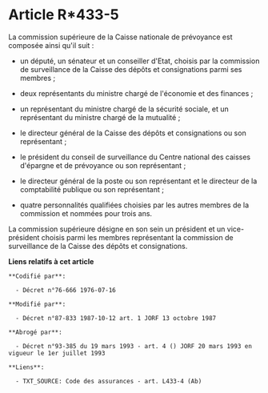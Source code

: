 # Article R*433-5

La commission supérieure de la Caisse nationale de prévoyance est composée ainsi qu'il suit :

- un député, un sénateur et un conseiller d'Etat, choisis par la commission de surveillance de la Caisse des dépôts et
consignations parmi ses membres ;

- deux représentants du ministre chargé de l'économie et des finances ;

- un représentant du ministre chargé de la sécurité sociale, et un représentant du ministre chargé de la mutualité ;

- le directeur général de la Caisse des dépôts et consignations ou son représentant ;

- le président du conseil de surveillance du Centre national des caisses d'épargne et de prévoyance ou son représentant ;

- le directeur général de la poste ou son représentant et le directeur de la comptabilité publique ou son représentant ;

- quatre personnalités qualifiées choisies par les autres membres de la commission et nommées pour trois ans.

La commission supérieure désigne en son sein un président et un vice-président choisis parmi les membres représentant la
commission de surveillance de la Caisse des dépôts et consignations.

**Liens relatifs à cet article**

	**Codifié par**:

	  - Décret n°76-666 1976-07-16

	**Modifié par**:

	  - Décret n°87-833 1987-10-12 art. 1 JORF 13 octobre 1987

	**Abrogé par**:

	  - Décret n°93-385 du 19 mars 1993 - art. 4 () JORF 20 mars 1993 en vigueur le 1er juillet 1993

	**Liens**:

	  - TXT_SOURCE: Code des assurances - art. L433-4 (Ab)
